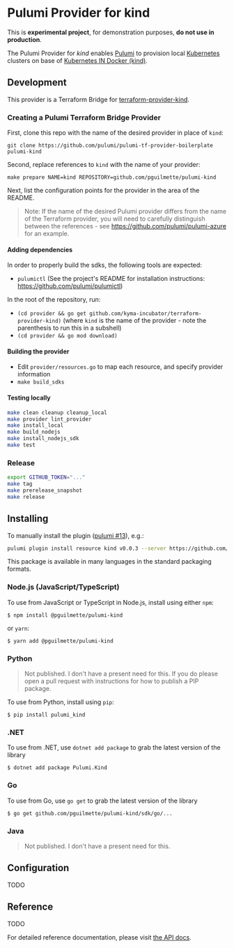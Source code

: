 # Pulumi Provider for kind

This is **experimental project**, for demonstration purposes, **do not use in production**.

The Pulumi Provider for *kind* enables [Pulumi](https://www.pulumi.com) to provision local [Kubernetes](https://kubernetes.io) 
clusters on base of [Kubernetes IN Docker (kind)](https://github.com/kubernetes-sigs/kind).

## Development
This provider is a Terraform Bridge for [terraform-provider-kind](https://github.com/kyma-incubator/terraform-provider-kind).

### Creating a Pulumi Terraform Bridge Provider

First, clone this repo with the name of the desired provider in place of `kind`:

```
git clone https://github.com/pulumi/pulumi-tf-provider-boilerplate pulumi-kind
```

Second, replace references to `kind` with the name of your provider:

```
make prepare NAME=kind REPOSITORY=github.com/pguilmette/pulumi-kind
```

Next, list the configuration points for the provider in the area of the README.

> Note: If the name of the desired Pulumi provider differs from the name of the Terraform provider, you will need to carefully distinguish between the references - see https://github.com/pulumi/pulumi-azure for an example.

#### Adding dependencies

In order to properly build the sdks, the following tools are expected:
- `pulumictl` (See the project's README for installation instructions: https://github.com/pulumi/pulumictl)

In the root of the repository, run:

- `(cd provider && go get github.com/kyma-incubator/terraform-provider-kind)`  (where `kind` is the name of the provider - note the parenthesis to run this in a subshell)
- `(cd provider && go mod download)`

#### Building the provider

- Edit `provider/resources.go` to map each resource, and specify provider information
- `make build_sdks`

#### Testing locally
```bash
make clean cleanup cleanup_local
make provider lint_provider
make install_local
make build_nodejs
make install_nodejs_sdk
make test
```

### Release
```bash
export GITHUB_TOKEN="..."
make tag
make prerelease_snapshot
make release
```

## Installing
To manually install the plugin ([pulumi #13](https://github.com/pulumi/pulumi-tf-provider-boilerplate/issues/13)), e.g.:
```bash
pulumi plugin install resource kind v0.0.3 --server https://github.com/pguilmette/pulumi-kind/releases/download/v0.0.3
```

This package is available in many languages in the standard packaging formats.

### Node.js (JavaScript/TypeScript)
To use from JavaScript or TypeScript in Node.js, install using either `npm`:

    $ npm install @pguilmette/pulumi-kind

or `yarn`:

    $ yarn add @pguilmette/pulumi-kind

### Python
> Not published. I don't have a present need for this.
> If you do please open a pull request with instructions for how to publish a PIP package.

To use from Python, install using `pip`:

    $ pip install pulumi_kind

### .NET

To use from .NET, use `dotnet add package` to grab the latest version of the library

    $ dotnet add package Pulumi.Kind

### Go
To use from Go, use `go get` to grab the latest version of the library

    $ go get github.com/pguilmette/pulumi-kind/sdk/go/...

### Java
> Not published. I don't have a present need for this.

## Configuration
TODO

## Reference
TODO

For detailed reference documentation, please visit [the API docs][1].

[1]: https://www.pulumi.com/docs/reference/pkg/kind/
